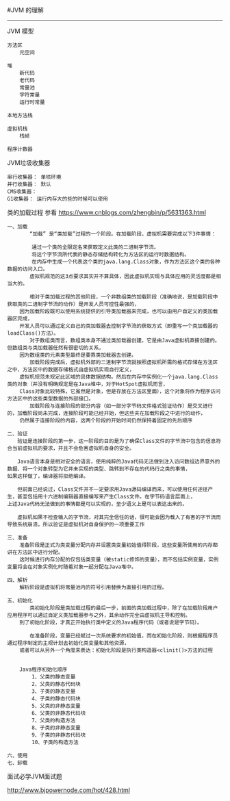 #JVM 的理解

---
JVM 模型

    方法区
        元空间
    
    堆
        新代码
        老代码
        常量池
        字符常量
        运行时常量
        
    本地方法栈
    
    虚拟机栈
        栈帧
        
    程序计数器


JVM垃圾收集器

    串行收集器： 单核环境
    并行收集器： 默认
    CMS收集器： 
    G1收集器： 运行内存大的些的时候可以使用



类的加载过程   参看 <a href="https://www.cnblogs.com/zhengbin/p/5631363.html#" target="_blank">https://www.cnblogs.com/zhengbin/p/5631363.html </a>

    一、加载
        　　“加载” 是“类加载”过程的一个阶段。在加载阶段，虚拟机需要完成以下3件事情：

            通过一个类的全限定名来获取定义此类的二进制字节流。
            将这个字节流所代表的静态存储结构转化为方法区的运行时数据结构。
            在内存中生成一个代表这个类的java.lang.Class对象，作为方法区这个类的各种数据的访问入口。
        　　虚拟机规范的这3点要求其实并不算具体，因此虚拟机实现与具体应用的灵活度都是相当大的。
        
        　　相对于类加载过程的其他阶段，一个非数组类的加载阶段（准确地说，是加载阶段中获取类的二进制字节流的动作）是开发人员可控性最强的，
        因为加载阶段既可以使用系统提供的引导类加载器来完成，也可以由用户自定义的类加载器区完成，
        开发人员可以通过定义自己的类加载器去控制字节流的获取方式（即重写一个类加载器的loadClass()方法）。
        　　对于数组类而言，数组类本身不通过类加载器创建，它是由Java虚拟机直接创建的。但数组类与类加载器任然有很密切的关系，
        因为数组类的元素类型最终是要靠类加载器去创建。
        　　加载阶段完成后，虚拟机外部的二进制字节流就按照虚拟机所需的格式存储在方法区之中，方法区中的数据存储格式由虚拟机实现自行定义，
        虚拟机规范未规定此区域的具体数据结构。然后在内存中实例化一个java.lang.Class类的对象（并没有明确规定是在Java堆中，对于HotSpot虚拟机而言，
        Class对象比较特殊，它虽然是对象，但是存放在方法区里面），这个对象将作为程序访问方法区中的这些类型数据的外部接口。
        　　加载阶段与连接阶段的部分内容（如一部分字节码文件格式验证动作）是交叉进行的，加载阶段尚未完成，连接阶段可能已经开始，但这些夹在加载阶段之中进行的动作，
        仍然属于连接阶段的内容，这两个阶段的开始时间仍然保持着固定的先后顺序
    
    二、验证
    　　验证是连接阶段的第一步，这一阶段的目的是为了确保Class文件的字节流中包含的信息符合当前虚拟机的要求，并且不会危害虚拟机自身的安全。

    　　Java语言本身是相对安全的语言，使用纯粹的Java代码无法做到注入访问数组边界意外的数据、将一个对象转型为它并未实现的类型、跳转到不存在的代码行之类的事情，
    如果这样做了，编译器将拒绝编译。

    　　但前面已经说过，Class文件并不一定要求用Java源码编译而来，可以使用任何途径产生，甚至包括用十六进制编辑器直接编写来产生Class文件。在字节码语言层面上，
    上述Java代码无法做到的事情都是可以实现的，至少语义上是可以表达出来的。

    　　虚拟机如果不检查输入的字节流，对其完全信任的话，很可能会因为载入了有害的字节流而导致系统崩溃，所以验证是虚拟机对自身保护的一项重要工作

    三、准备
        准备阶段是正式为类变量分配内存并设置类变量初始值得阶段，这些变量所使用的内存都讲在方法区中进行分配。
        这时候进行内存分配的仅包括类变量（被static修饰的变量），而不包括实例变量，实例变量将会在对象实例化时随着对象一起分配在Java堆中。
    
    四、解析
        解析阶段是虚拟机将常量池内的符号引用替换为直接引用的过程。
        
    五、初始化
        　　类初始化阶段是类加载过程的最后一步，前面的类加载过程中，除了在加载阶段用户应用程序可以通过自定义类加载器参与之外，其余动作完全由虚拟机主导和控制。
        到了初始化阶段，才真正开始执行类中定义的Java程序代码（或者说是字节码）。

    　　    在准备阶段，变量已经赋过一次系统要求的初始值，而在初始化阶段，则根据程序员通过程序制定的主观计划去初始化类变量和其他资源，
        或者可以从另外一个角度来表达：初始化阶段是执行类构造器<clinit()>方法的过程


        Java程序初始化顺序
            1、父类的静态变量
            2、父类的静态代码块
            3、子类的静态变量
            4、子类的静态代码块
            5、父类的非静态变量
            6、父类的非静态代码块
            7、父类的构造方法
            8、子类的非静态变量
            9、子类的非静态代码块
            10、子类的构造方法

    六、使用
    七、卸载
    
    

面试必学JVM面试题

<a href="http://www.bjpowernode.com/hot/428.html#" target="_blank">http://www.bjpowernode.com/hot/428.html </a>
